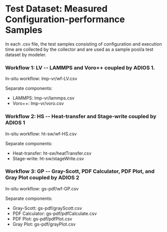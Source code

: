# Test Dataset: Measured Configuration-performance Samples

In each .csv file, the test samples consisting of configuration and execution time are collected by the collector and are used as a sample pool/a test dataset by modeler.

### Workflow 1: LV -- LAMMPS and Voro++ coupled by ADIOS 1.
In-situ workflow: lmp-vr/wf-LV.csv

Separate components:
- LAMMPS: lmp-vr/lammps.csv
- Voro++: lmp-vr/voro.csv

### Workflow 2: HS -- Heat-transfer and Stage-write coupled by ADIOS 1
In-situ workflow: ht-sw/wf-HS.csv

Separate components:
- Heat-transfer: ht-sw/heatTransfer.csv
- Stage-write: ht-sw/stageWrite.csv

### Workflow 3: GP -- Gray-Scott, PDF Calculator, PDF Plot, and Gray Plot coupled by ADIOS 2
In-situ workflow: gs-pdf/wf-GP.csv

Separate components:
- Gray-Scott: gs-pdf/grayScott.csv
- PDF Calculator: gs-pdf/pdfCalculate.csv
- PDF Plot: gs-pdf/pdfPlot.csv
- Gray Plot: gs-pdf/grayPlot.csv

